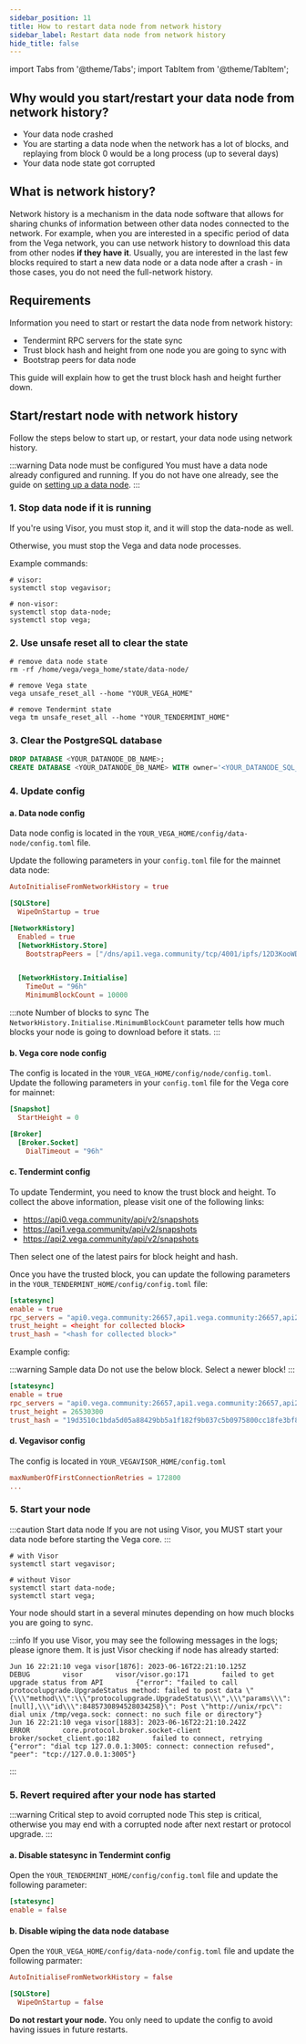 ```yaml
---
sidebar_position: 11
title: How to restart data node from network history
sidebar_label: Restart data node from network history
hide_title: false
---
```

import Tabs from '@theme/Tabs';
import TabItem from '@theme/TabItem';

## Why would you start/restart your data node from network history?

- Your data node crashed
- You are starting a data node when the network has a lot of blocks, and replaying from block 0 would be a long process (up to several days) 
- Your data node state got corrupted

## What is network history?

Network history is a mechanism in the data node software that allows for sharing chunks of information between other data nodes connected to the network. For example, when you are interested in a specific period of data from the Vega network, you can use network history to download this data from other nodes **if they have it**. Usually, you are interested in the last few blocks required to start a new data node or a data node after a crash - in those cases, you do not need the full-network history.

## Requirements

Information you need to start or restart the data node from network history:
- Tendermint RPC servers for the state sync
- Trust block hash and height from one node you are going to sync with
- Bootstrap peers for data node

This guide will explain how to get the trust block hash and height further down.

## Start/restart node with network history
Follow the steps below to start up, or restart, your data node using network history.

:::warning Data node must be configured
You must have a data node already configured and running. If you do not have one already, see the guide on [setting up a data node](../get-started/setup-datanode.md).
:::

### 1. Stop data node if it is running

If you're using Visor, you must stop it, and it will stop the data-node as well.

Otherwise, you must stop the Vega and data node processes.

Example commands:

```shell
# visor:
systemctl stop vegavisor;

# non-visor:
systemctl stop data-node;
systemctl stop vega;
```

### 2. Use unsafe reset all to clear the state

```shell
# remove data node state
rm -rf /home/vega/vega_home/state/data-node/

# remove Vega state
vega unsafe_reset_all --home "YOUR_VEGA_HOME"

# remove Tendermint state
vega tm unsafe_reset_all --home "YOUR_TENDERMINT_HOME"
```

### 3. Clear the PostgreSQL database

```sql title="PostgreSQL console"
DROP DATABASE <YOUR_DATANODE_DB_NAME>;
CREATE DATABASE <YOUR_DATANODE_DB_NAME> WITH owner='<YOUR_DATANODE_SQL_OWNER>'
```

### 4. Update config

#### a. Data node config

Data node config is located in the `YOUR_VEGA_HOME/config/data-node/config.toml` file. 

Update the following parameters in your `config.toml` file for the mainnet data node:

```toml title="YOUR_VEGA_HOME/config/data-node/config.toml"
AutoInitialiseFromNetworkHistory = true

[SQLStore]
  WipeOnStartup = true

[NetworkHistory]
  Enabled = true
  [NetworkHistory.Store]
    BootstrapPeers = ["/dns/api1.vega.community/tcp/4001/ipfs/12D3KooWDZrusS1p2XyJDbCaWkVDCk2wJaKi6tNb4bjgSHo9yi5Q","/dns/api2.vega.community/tcp/4001/ipfs/12D3KooWEH9pQd6P7RgNEpwbRyavWcwrAdiy9etivXqQZzd7Jkrh","/dns/api0.vega.community/tcp/4001/ipfs/12D3KooWAHkKJfX7rt1pAuGebP9g2BGTT5w7peFGyWd2QbpyZwaw"]


  [NetworkHistory.Initialise]
    TimeOut = "96h"
    MinimumBlockCount = 10000
```

:::note Number of blocks to sync
The `NetworkHistory.Initialise.MinimumBlockCount` parameter tells how much blocks your node is going to download before it stats.
:::


#### b. Vega core node config

The config is located in the `YOUR_VEGA_HOME/config/node/config.toml`. Update the following parameters in your `config.toml` file for the Vega core for mainnet:

```toml title="YOUR_VEGA_HOME/config/node/config.toml"
[Snapshot]
  StartHeight = 0

[Broker]
  [Broker.Socket]
    DialTimeout = "96h"
```

#### c. Tendermint config

To update Tendermint, you need to know the trust block and height. To collect the above information, please visit one of the following links:

- https://api0.vega.community/api/v2/snapshots
- https://api1.vega.community/api/v2/snapshots
- https://api2.vega.community/api/v2/snapshots


Then select one of the latest pairs for block height and hash.

Once you have the trusted block, you can update the following parameters in the `YOUR_TENDERMINT_HOME/config/config.toml` file:

```toml
[statesync]
enable = true
rpc_servers = "api0.vega.community:26657,api1.vega.community:26657,api2.vega.community:26657"
trust_height = <height for collected block>
trust_hash = "<hash for collected block>"
```

Example config:

:::warning Sample data
Do not use the below block. Select a newer block!
:::

```toml
[statesync]
enable = true
rpc_servers = "api0.vega.community:26657,api1.vega.community:26657,api2.vega.community:26657"
trust_height = 26530300
trust_hash = "19d3510c1bda5d05a88429bb5a1f182f9b037c5b0975800cc18fe3bf8c75061b"
```

#### d. Vegavisor config

The config is located in `YOUR_VEGAVISOR_HOME/config.toml`

```toml title="YOUR_VEGAVISOR_HOME/config.toml"
maxNumberOfFirstConnectionRetries = 172800
...
```

### 5. Start your node

:::caution Start data node
If you are not using Visor, you MUST start your data node before starting the Vega core.
:::

```shell
# with Visor
systemctl start vegavisor;

# without Visor
systemctl start data-node;
systemctl start vega;
```

Your node should start in a several minutes depending on how much blocks you are going to sync.

:::info
If you use Visor, you may see the following messages in the logs; please ignore them. It is just Visor checking if node has already started:

```log
Jun 16 22:21:10 vega visor[1876]: 2023-06-16T22:21:10.125Z        DEBUG        visor        visor/visor.go:171        failed to get upgrade status from API        {"error": "failed to call protocolupgrade.UpgradeStatus method: failed to post data \"{\\\"method\\\":\\\"protocolupgrade.UpgradeStatus\\\",\\\"params\\\":[null],\\\"id\\\":8485730894528034258}\": Post \"http://unix/rpc\": dial unix /tmp/vega.sock: connect: no such file or directory"}
Jun 16 22:21:10 vega visor[1883]: 2023-06-16T22:21:10.242Z        ERROR        core.protocol.broker.socket-client        broker/socket_client.go:182        failed to connect, retrying        {"error": "dial tcp 127.0.0.1:3005: connect: connection refused", "peer": "tcp://127.0.0.1:3005"}
```

:::

### 5. Revert required after your node has started

:::warning Critical step to avoid corrupted node
This step is critical, otherwise you may end with a corrupted node after next restart or protocol upgrade.
:::

#### a. Disable statesync in Tendermint config

Open the `YOUR_TENDERMINT_HOME/config/config.toml` file and update the following parameter:

```toml
[statesync]
enable = false
```

#### b. Disable wiping the data node database

Open the `YOUR_VEGA_HOME/config/data-node/config.toml` file and update the following parmater:

```toml
AutoInitialiseFromNetworkHistory = false

[SQLStore]
  WipeOnStartup = false
```

**Do not restart your node.** You only need to update the config to avoid having issues in future restarts.

